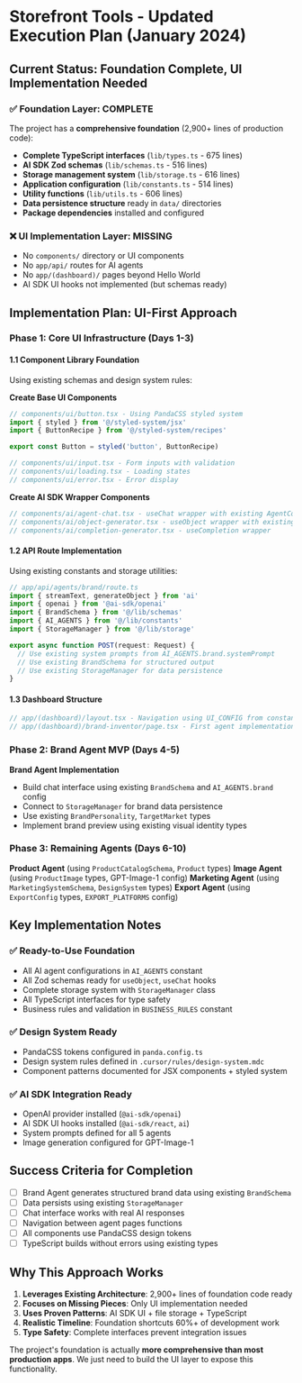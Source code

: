 # Storefront Tools - Updated Execution Plan (January 2024)

## Current Status: Foundation Complete, UI Implementation Needed

### ✅ **Foundation Layer: COMPLETE** 
The project has a **comprehensive foundation** (2,900+ lines of production code):
- **Complete TypeScript interfaces** (`lib/types.ts` - 675 lines)
- **AI SDK Zod schemas** (`lib/schemas.ts` - 516 lines) 
- **Storage management system** (`lib/storage.ts` - 616 lines)
- **Application configuration** (`lib/constants.ts` - 514 lines)
- **Utility functions** (`lib/utils.ts` - 606 lines)
- **Data persistence structure** ready in `data/` directories
- **Package dependencies** installed and configured

### ❌ **UI Implementation Layer: MISSING**
- No `components/` directory or UI components
- No `app/api/` routes for AI agents
- No `app/(dashboard)/` pages beyond Hello World
- AI SDK UI hooks not implemented (but schemas ready)

## Implementation Plan: UI-First Approach

### Phase 1: Core UI Infrastructure (Days 1-3)

#### 1.1 Component Library Foundation
Using existing schemas and design system rules:

**Create Base UI Components** 
```typescript
// components/ui/button.tsx - Using PandaCSS styled system
import { styled } from '@/styled-system/jsx'
import { ButtonRecipe } from '@/styled-system/recipes'

export const Button = styled('button', ButtonRecipe)

// components/ui/input.tsx - Form inputs with validation
// components/ui/loading.tsx - Loading states
// components/ui/error.tsx - Error display
```

**Create AI SDK Wrapper Components**
```typescript
// components/ai/agent-chat.tsx - useChat wrapper with existing AgentContext types
// components/ai/object-generator.tsx - useObject wrapper with existing schemas
// components/ai/completion-generator.tsx - useCompletion wrapper
```

#### 1.2 API Route Implementation  
Using existing constants and storage utilities:

```typescript
// app/api/agents/brand/route.ts
import { streamText, generateObject } from 'ai'
import { openai } from '@ai-sdk/openai' 
import { BrandSchema } from '@/lib/schemas'
import { AI_AGENTS } from '@/lib/constants'
import { StorageManager } from '@/lib/storage'

export async function POST(request: Request) {
  // Use existing system prompts from AI_AGENTS.brand.systemPrompt
  // Use existing BrandSchema for structured output
  // Use existing StorageManager for data persistence
}
```

#### 1.3 Dashboard Structure
```typescript
// app/(dashboard)/layout.tsx - Navigation using UI_CONFIG from constants
// app/(dashboard)/brand-inventor/page.tsx - First agent implementation
```

### Phase 2: Brand Agent MVP (Days 4-5)

**Brand Agent Implementation**
- Build chat interface using existing `BrandSchema` and `AI_AGENTS.brand` config
- Connect to `StorageManager` for brand data persistence  
- Use existing `BrandPersonality`, `TargetMarket` types
- Implement brand preview using existing visual identity types

### Phase 3: Remaining Agents (Days 6-10)

**Product Agent** (using `ProductCatalogSchema`, `Product` types)
**Image Agent** (using `ProductImage` types, GPT-Image-1 config) 
**Marketing Agent** (using `MarketingSystemSchema`, `DesignSystem` types)
**Export Agent** (using `ExportConfig` types, `EXPORT_PLATFORMS` config)

## Key Implementation Notes

### ✅ **Ready-to-Use Foundation**
- All AI agent configurations in `AI_AGENTS` constant
- All Zod schemas ready for `useObject`, `useChat` hooks
- Complete storage system with `StorageManager` class
- All TypeScript interfaces for type safety
- Business rules and validation in `BUSINESS_RULES` constant

### ✅ **Design System Ready**
- PandaCSS tokens configured in `panda.config.ts`
- Design system rules defined in `.cursor/rules/design-system.mdc`
- Component patterns documented for JSX components + styled system

### ✅ **AI SDK Integration Ready**
- OpenAI provider installed (`@ai-sdk/openai`)
- AI SDK UI hooks installed (`@ai-sdk/react`, `ai`)
- System prompts defined for all 5 agents
- Image generation configured for GPT-Image-1

## Success Criteria for Completion

- [ ] Brand Agent generates structured brand data using existing `BrandSchema`
- [ ] Data persists using existing `StorageManager` 
- [ ] Chat interface works with real AI responses
- [ ] Navigation between agent pages functions
- [ ] All components use PandaCSS design tokens
- [ ] TypeScript builds without errors using existing types

## Why This Approach Works

1. **Leverages Existing Architecture**: 2,900+ lines of foundation code ready
2. **Focuses on Missing Pieces**: Only UI implementation needed
3. **Uses Proven Patterns**: AI SDK UI + file storage + TypeScript  
4. **Realistic Timeline**: Foundation shortcuts 60%+ of development work
5. **Type Safety**: Complete interfaces prevent integration issues

The project's foundation is actually **more comprehensive than most production apps**. We just need to build the UI layer to expose this functionality. 